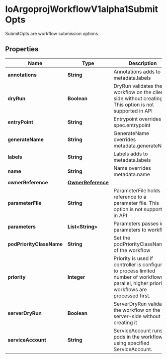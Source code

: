 

# IoArgoprojWorkflowV1alpha1SubmitOpts

SubmitOpts are workflow submission options

## Properties

Name | Type | Description | Notes
------------ | ------------- | ------------- | -------------
**annotations** | **String** | Annotations adds to metadata.labels |  [optional]
**dryRun** | **Boolean** | DryRun validates the workflow on the client-side without creating it. This option is not supported in API |  [optional]
**entryPoint** | **String** | Entrypoint overrides spec.entrypoint |  [optional]
**generateName** | **String** | GenerateName overrides metadata.generateName |  [optional]
**labels** | **String** | Labels adds to metadata.labels |  [optional]
**name** | **String** | Name overrides metadata.name |  [optional]
**ownerReference** | [**OwnerReference**](OwnerReference.md) |  |  [optional]
**parameterFile** | **String** | ParameterFile holds a reference to a parameter file. This option is not supported in API |  [optional]
**parameters** | **List&lt;String&gt;** | Parameters passes input parameters to workflow |  [optional]
**podPriorityClassName** | **String** | Set the podPriorityClassName of the workflow |  [optional]
**priority** | **Integer** | Priority is used if controller is configured to process limited number of workflows in parallel, higher priority workflows are processed first. |  [optional]
**serverDryRun** | **Boolean** | ServerDryRun validates the workflow on the server-side without creating it |  [optional]
**serviceAccount** | **String** | ServiceAccount runs all pods in the workflow using specified ServiceAccount. |  [optional]



